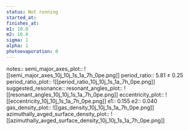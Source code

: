 ```yaml
---
status: Not running
started_at:
finishes_at:
m1: 10.0
m2: 10.0
sigma: 1
alpha: 1
photoevaporation: 0
---
```


notes::
semi_major_axes_plot:: ![[semi_major_axes_10j_10j_1s_1a_7h_0pe.png]]
period_ratio:: 5.81 ± 0.25
period_ratio_plot:: ![[period_ratio_10j_10j_1s_1a_7h_0pe.png]]
suggested_resonance:: 
resonant_angles_plot:: ![[resonant_angles_10j_10j_1s_1a_7h_0pe.png]]
eccentricity_plot:: ![[eccentricity_10j_10j_1s_1a_7h_0pe.png]]
e1:: 0.155
e2:: 0.040
gas_density_plot:: ![[gas_density_10j_10j_1s_1a_7h_0pe.png]]
azimuthally_avged_surface_density_plot:: ![[azimuthally_avged_surface_density_10j_10j_1s_1a_7h_0pe.png]]
